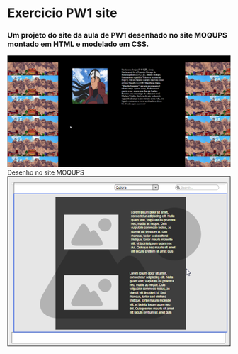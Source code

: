 # Exercicio PW1 site
### Um projeto do site da aula de PW1 desenhado no site MOQUPS montado em HTML e modelado em CSS.
<img src="Site.png">
Desenho no site MOQUPS
<img src="Site Moqups.png">
